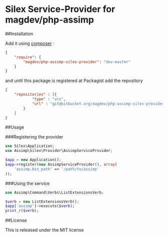 # Silex Service-Provider for magdev/php-assimp

##Installation

Add it using [composer](http://getcomposer.org/) :

```json
{
    "require": {
        "magdev/php-assimp-silex-provider": "dev-master"
    }
}
```

and until this package is registered at Packagist add the repository

```json
{
    "repositories" : [{
            "type" : "vcs",
            "url" : "git@bitbucket.org:magdev/php-assimp-silex-provider.git"
        }
    ]
}
```

##Usage

###Registering the provider

```php
use Silex\Application;
use Assimp\Silex\Provider\AssimpServiceProvider;

$app = new Application();
$app->register(new AssimpServiceProvider(), array(
    'assimp.bin_path' => '/path/to/assimp'
));
```

###Using the service

```php
use Assimp\Command\Verbs\ListExtensionsVerb;

$verb = new ListExtensionsVerb();
$app['assimp']->execute($verb);
print_r($verb);
```

##License

This is released under the MIT license